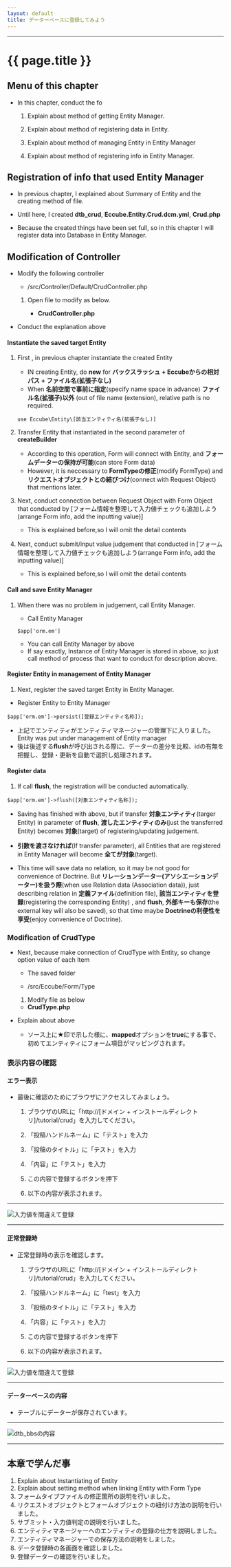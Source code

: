 ```yaml
---
layout: default
title: データーベースに登録してみよう
---
```


---

# {{ page.title }}

## Menu of this chapter

- In this chapter, conduct the fo
    1. Explain about method of getting Entity Manager.

    1. Explain about method of registering data in Entity.

    1. Explain about method of managing Entity in Entity Manager

    1. Explain about method of registering info in Entity Manager.

## Registration of info that used Entity Manager

- In previous chapter, I explained about Summary of Entity and the creating method of file.

- Until here, I created **dtb_crud**, **Eccube.Entity.Crud.dcm.yml**, **Crud.php**

- Because the created things have been set full, so in this chapter I will register data into Database in Entity Manager.

## Modification of Controller

- Modify the following controller
    - /src/Controller/Default/CrudController.php

    1. Open file to modify as below.

        - **CrudController.php**

<script src="http://gist-it.appspot.com/https://github.com/EC-CUBE/ec-cube.github.io/blob/master/Source/tutorial_9/CrudController_add_entity.php"></script>

<!--
```
<?php
/*
 * This file is part of EC-CUBE
 *
 * Copyright(c) 2000-2015 LOCKON CO.,LTD. All Rights Reserved.
 *
 * http://www.lockon.co.jp/
 *
 * This program is free software; you can redistribute it and/or
 * modify it under the terms of the GNU General Public License
 * as published by the Free Software Foundation; either version 2
 * of the License, or (at your option) any later version.
 *
 * This program is distributed in the hope that it will be useful,
 * but WITHOUT ANY WARRANTY; without even the implied warranty of
 * MERCHANTABILITY or FITNESS FOR A PARTICULAR PURPOSE.  See the
 * GNU General Public License for more details.
 *
 * You should have received a copy of the GNU General Public License
 * along with this program; if not, write to the Free Software
 * Foundation, Inc., 59 Temple Place - Suite 330, Boston, MA  02111-1307, USA.
 */


namespace Eccube\Controller\Tutorial;

use Eccube\Application;
use Eccube\Controller\AbstractController;
use Eccube\Entity\Crud;
use Symfony\Component\HttpFoundation\Request;

class CrudController extends AbstractController
{
    public function index(Application $app, Request $request)
    {
        // Crudエンティティをインスタンス化
        $Crud = new \Eccube\Entity\Crud(); ★前章で作成した、dtb_crud用のエンティティ(データモデルオブジェクト)をインスタンス化します。

        $builder = $app['form.factory']->createBuilder('crud', $Crud); ★ビルダーを取得する際に、第二引数にCrudのエンティティを渡します。

        $form = $builder->getForm();

        $form->handleRequest($request); ★リクエストオブジェクトとフォームオブジェクトを結びつける

        $message = array('default' => '');

        if ($form->isSubmitted() && $form->isValid()) {
            $message = array('success' => '入力値に問題はありません');
            $app['orm.em']->persist($Crud); ★エンティティマネージャーの管理下にCrudエンティティを登録します。
            $app['orm.em']->flush($Crud); ★エンティティマネージャーを通して、データーベースにエンティティの内容を登録します。
        } elseif($form->isSubmitted() && !$form->isValid()) {
            $message = array('error' => '入力値に誤りがあります');
        }

        return $app->render(
            'Tutorial/crud_top.twig',
            array(
                'message' => $message,
                'forms' => $forms->createView(),
            )
        );
    }
}
```
-->


- Conduct the explanation above

#### Instantiate the saved target Entity

1. First , in previous chapter instantiate the created Entity 
      - IN creating Entity, do **new** for **バックスラッシュ + Eccubeからの相対パス + ファイル名(拡張子なし)**
      - When **名前空間で事前に指定**(specify name space in advance) **ファイル名(拡張子)以外** (out of file name (extension), relative path is no required.

      ```
      use Eccube\Entity\[該当エンティティ名(拡張子なし)]
      ```

1. Transfer Entity that instantiated in the second parameter of **createBuilder**
    - According to this operation, Form will connect with Entity, and **フォームデーターの保持が可能**(can store Form data)
    - However, it is neccessary to **FormTypeの修正**(modify FormType) and **リクエストオブジェクトとの結びつけ**(connect with Request Object) that mentions later.

1.  Next, conduct connection between Request Object with Form Object that conducted by [フォーム情報を整理して入力値チェックも追加しよう(arrange Form info, add the inputting value)]
    - This is explained before,so I will omit the detail contents

1. Next, conduct submit/input value judgement that conducted in [フォーム情報を整理して入力値チェックも追加しよう(arrange Form info, add the inputting value)]
    - This is explained before,so I will omit the detail contents

#### Call and save Entity Manager

1. When there was no problem in judgement, call Entity Manager.
    - Call Entity Manager
    
    ```
    $app['orm.em']
    ```

    - You can call Entity Manager by above
    - If say exactly, Instance of Entity Manager is stored in above, so just call method of process that want to conduct for description above.

#### Register Entity in management of Entity Manager

1. Next, register the saved target Entity in Entity Manager.
  - Register Entity to Entity Manager

  ```
  $app['orm.em']->persist([登録エンティティ名称]);
  ```

  - 上記でエンティティがエンティティマネージャーの管理下に入りました。Entity was put under management of Entity manager
  - 後は後述する**flush**が呼び出される際に、データーの差分を比較、idの有無を把握し、登録・更新を自動で選択し処理されます。

#### Register data

1. If call **flush**, the registration will be conducted automatically.

  ```
  $app['orm.em']->flush([対象エンティティ名称]);
  ```

- Saving has finished with above, but if transfer **対象エンティティ**(targer Entity) in parameter of **flush**, **渡したエンティティのみ**(just the transferred Entity) becomes **対象**(target) of registering/updating judgement.

- **引数を渡さなければ**(If transfer parameter), all Entities that are registered in Entity Manager will become **全てが対象**(target).

- This time will save data no relation, so it may be not good for convenience of Doctrine. But **リレーションデーター(アソシエーションデーター)を扱う際**(when use Relation data (Association data)), just describing relation in **定義ファイル**(definition file), **該当エンティティを登録**(registering the corresponding Entity) , and **flush**, **外部キーも保存**(the external key will also be saved), so that time maybe **Doctrineの利便性を享受**(enjoy convenience of Doctrine).

### Modification of CrudType

- Next, because make connection of CrudType with Entity, so change option value of each Item

    - The saved folder

    - /src/Eccube/Form/Type

    1. Modify file as below

    - **CrudType.php**

<script src="http://gist-it.appspot.com/https://github.com/EC-CUBE/ec-cube.github.io/blob/master/Source/tutorial_9/CrudController_set_map_status.php"></script>

<!--
```
<?php
/*
 * This file is part of EC-CUBE
 *
 * Copyright(c) 2000-2015 LOCKON CO.,LTD. All Rights Reserved.
 *
 * http://www.lockon.co.jp/
 *
 * This program is free software; you can redistribute it and/or
 * modify it under the terms of the GNU General Public License
 * as published by the Free Software Foundation; either version 2
 * of the License, or (at your option) any later version.
 *
 * This program is distributed in the hope that it will be useful,
 * but WITHOUT ANY WARRANTY; without even the implied warranty of
 * MERCHANTABILITY or FITNESS FOR A PARTICULAR PURPOSE.  See the
 * GNU General Public License for more details.
 *
 * You should have received a copy of the GNU General Public License
 * along with this program; if not, write to the Free Software
 * Foundation, Inc., 59 Temple Place - Suite 330, Boston, MA  02111-1307, USA.
 */


namespace Eccube\Form\Type\Front;

use Symfony\Component\Form\AbstractType;
use Symfony\Component\Form\FormBuilderInterface;
use Symfony\Component\Validator\Constraints as Assert;

class CrudType extends AbstractType
{
    public $config;

    public function __construct($config)
    {
        $this->config = $config;
    }

    /**
     * {@inheritdoc}
     */
    public function buildForm(FormBuilderInterface $builder, array $options)
    {
        // 投稿種別の配列
        $post_type = array(
            '1' => '質問',
            '2' => '提案',
        );

        $builder->add(
            'reason',
            'choice',
            array(
                'label' => '投稿種別',
                'required' => true,
                'choices' => $post_type,
                'mapped' => true, ★trueに修正
                'expanded' => false,
                'multiple' => false,
            )
        )
        ->add(
            'name',
            'text',
            array(
                'label' => '投稿者ハンドルネーム',
                'required' => true,
                'mapped' => true, ★trueに修正
                'constraints' => array(
                    new Assert\Regex(array(
                        'pattern' => "/^[\da-zA-Z]+$/u",
                        'message' => '半角英数字で入力してください'
                    )),
                ),
            )
        )
        ->add(
            'title',
            'text',
            array(
                'label' => '投稿のタイトル',
                'required' => true,
                'mapped' => true, ★trueに修正
                'constraints' => array(
                    new Assert\Length(
                        array(
                            'min' => '0',
                            'max' => '100',
                            'maxMessage' => '100文字以内で入力してください',
                        )
                    )
                )
            )
        )
        ->add(
            'notes',
            'textarea',
            array(
                'label' => '内容',
                'required' => false,
                'mapped' => true, ★trueに修正
                'empty_data' => null,
                'attr' => array(
                    'style' => 'height:100px;',
                )
            )
        )
        ->add(
            'save',
            'submit',
            array(
                'label' => 'この内容で登録する'
            )
        )
        ->addEventSubscriber(new \Eccube\Event\FormEventSubscriber());
    }

    /**
     * {@inheritdoc}
     */
    public function getName()
    {
        return 'crud';
    }
}
```
-->

- Explain about above

    - ソース上に★印で示した様に、**mapped**オプションを**true**にする事で、初めてエンティティにフォーム項目がマッピングされます。

### 表示内容の確認

#### エラー表示

- 最後に確認のためにブラウザにアクセスしてみましょう。

    1. ブラウザのURLに「http://[ドメイン + インストールディレクトリ]/tutorial/crud」を入力してください。

    1. 「投稿ハンドルネーム」に「テスト」を入力

    1. 「投稿のタイトル」に「テスト」を入力

    1. 「内容」に「テスト」を入力

    1. この内容で登録するボタンを押下

    1. 以下の内容が表示されます。

---

![入力値を間違えて登録](/images/img-tutorial9-view-rendar-error.png)

---

#### 正常登録時

- 正常登録時の表示を確認します。

    1. ブラウザのURLに「http://[ドメイン + インストールディレクトリ]/tutorial/crud」を入力してください。

    1. 「投稿ハンドルネーム」に「test」を入力

    1. 「投稿のタイトル」に「テスト」を入力

    1. 「内容」に「テスト」を入力

    1. この内容で登録するボタンを押下

    1. 以下の内容が表示されます。

---

![入力値を間違えて登録](/images/img-tutorial9-view-rendar-success.png)

---

#### データーベースの内容

- テーブルにデーターが保存されています。

---

![dtb_bbsの内容](/images/img-tutorial9-insert-database.png)

---

## 本章で学んだ事

1. Explain about Instantiating of Entity
1. Explain about setting method when linking Entity with Form Type
1. フォームタイプファイルの修正箇所の説明を行いました。
1. リクエストオブジェクトとフォームオブジェクトの紐付け方法の説明を行いました。
1. サブミット・入力値判定の説明を行いました。
1. エンティティマネージャーへのエンティティの登録の仕方を説明しました。
1. エンティティマネージャーでの保存方法の説明をしました。
1. データ登録時の各画面を確認しました。
1. 登録データーの確認を行いました。
